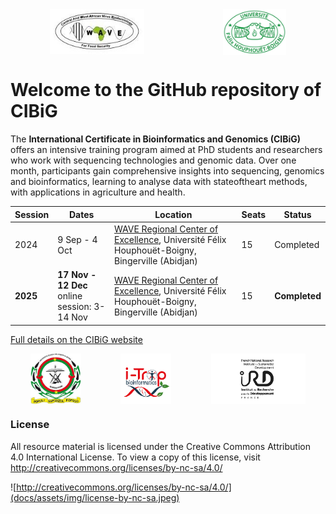 <div style="display:flex"> 
<img src="docs/assets/img/logo_wave2.jpeg" style="display: block; margin: 0 auto; width: 30%; height: 30%;">
<img src="docs/assets/img/logo_uboigny.jpeg" style="display: block; margin: 0 auto; width: 20%; height: 20%;">
</div> 

# Welcome to the GitHub repository of **CIBiG**

The **International Certificate in Bioinformatics and Genomics (CIBiG)** offers an intensive training program aimed at PhD students and researchers who work with sequencing technologies and genomic data. Over one month, participants gain comprehensive insights into sequencing, genomics and bioinformatics, learning to analyse data with stateoftheart methods, with applications in agriculture and health.

| Session  | Dates                                                          | Location                                                                                                                 | Seats | Status                                       |
| -------- | -------------------------------------------------------------- | ------------------------------------------------------------------------------------------------------------------------ | ----- | -------------------------------------------- |
| 2024 | 9 Sep - 4 Oct                                             | [WAVE Regional Center of Excellence](https://wave-center.org/), Université Félix Houphouët-Boigny, Bingerville (Abidjan) | 15    | Completed                                |
| **2025** | **17 Nov - 12 Dec** <br> online session: 3-14 Nov | [WAVE Regional Center of Excellence](https://wave-center.org/), Université Félix Houphouët-Boigny, Bingerville (Abidjan)    | 15    | **Completed** |

[Full details on the CIBiG website](https://wave-centre.github.io/cibig/)

<div style="display:flex"> 
<img src="docs/assets/img/logo_ujkz.jpeg" style="display: block; margin: 0 auto; width: 16%;">
<img src="docs/assets/img/logo_itrop.png" style="display: block; margin: 0 auto; width: 16%; ">
<img src="docs/assets/img/logo-ird-grey.jpg" style="display: block; margin: 0 auto; width: 30%;">
</div> 


### License

All resource material is licensed under the Creative Commons Attribution 4.0 International License. To view a copy of this license, visit http://creativecommons.org/licenses/by-nc-sa/4.0/

![http://creativecommons.org/licenses/by-nc-sa/4.0/](docs/assets/img/license-by-nc-sa.jpeg)

